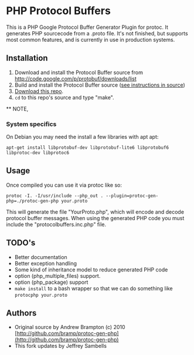 # PHP Protocol Buffers

This is a PHP Google Protocol Buffer Generator Plugin for protoc. It generates PHP sourcecode from a .proto file. It's not finished, but supports most common features, and is currently in use in production systems.

## Installation

1. Download and install the Protocol Buffer source from http://code.google.com/p/protobuf/downloads/list
2. Build and install the Protocol Buffer source ([see instructions in source](http://code.google.com/p/protobuf/source/browse/trunk/INSTALL.txt))
3. [Download this repo](http://github.com/iamamused/protoc-gen-php/archives/master).
4. `cd` to this repo's source and type "make". 

** NOTE, 

### System specifics

On Debian you may need the install a few libraries with apt apt:

	apt-get install libprotobuf-dev libprotobuf-lite6 libprotobuf6 libprotoc-dev libprotoc6



## Usage
Once compiled you can use it via protoc like so:

	protoc -I. -I/usr/include --php_out . --plugin=protoc-gen-php=./protoc-gen-php your.proto

This will generate the file "YourProto.php", which will encode and decode protocol buffer messages. When using the generated PHP code you must include the "protocolbuffers.inc.php" file.

## TODO's
* Better documentation
* Better exception handling
* Some kind of inheritance model to reduce generated PHP code
* option (php_multiple_files) support.
* option (php_package) support
* `make install` to a bash wrapper so that we can do something like `protocphp your.proto`  

## Authors
* Original source by Andrew Brampton (c) 2010 [http://github.com/bramp/protoc-gen-php](http://github.com/bramp/protoc-gen-php)
* This fork updates by Jeffrey Sambells
